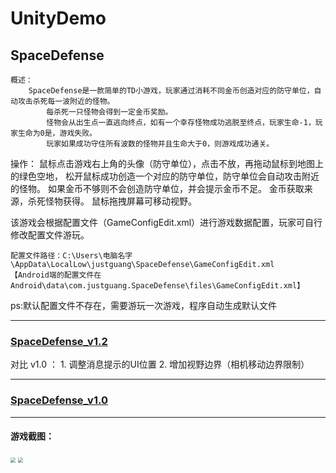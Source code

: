 # UnityDemo

## SpaceDefense


    概述：
        SpaceDefense是一款简单的TD小游戏，玩家通过消耗不同金币创造对应的防守单位，自动攻击杀死每一波附近的怪物。
		    每杀死一只怪物会得到一定金币奖励。
		    怪物会从出生点一直逃向终点，如有一个幸存怪物成功逃脱至终点，玩家生命-1，玩家生命为0是，游戏失败。
		    玩家如果成功守住所有波数的怪物并且生命大于0，则游戏成功通关。
        
        
操作：
    鼠标点击游戏右上角的头像（防守单位），点击不放，再拖动鼠标到地图上的绿色空地，
    松开鼠标成功创造一个对应的防守单位，防守单位会自动攻击附近的怪物。
    如果金币不够则不会创造防守单位，并会提示金币不足。
    金币获取来源，杀死怪物获得。
    鼠标拖拽屏幕可移动视野。
    
    

该游戏会根据配置文件（GameConfigEdit.xml）进行游戏数据配置，玩家可自行修改配置文件游玩。

    配置文件路径：C:\Users\电脑名字\AppData\LocalLow\justguang\SpaceDefense\GameConfigEdit.xml
    【Android端的配置文件在 Android\data\com.justguang.SpaceDefense\files\GameConfigEdit.xml】

ps:默认配置文件不存在，需要游玩一次游戏，程序自动生成默认文件
	
	
******************************************************************************************************

### [SpaceDefense_v1.2](https://github.com/justguang/UnityDemo/releases/tag/SpaceDefense_v1.2)

对比 v1.0 ：
    1. 调整消息提示的UI位置 
    2. 增加视野边界（相机移动边界限制） 

*******************************************************************************************************

### [SpaceDefense_v1.0](https://github.com/justguang/UnityDemo/releases/tag/SpaceDefense_v1.0)

*******************************************************************************************************

#### 游戏截图：

<img src="https://img2020.cnblogs.com/blog/2518177/202110/2518177-20211028232344010-529876749.png" style="zoom:50%">

<img src="https://img2020.cnblogs.com/blog/2518177/202110/2518177-20211029102644566-657552130.jpg" style="zoom:50%">




